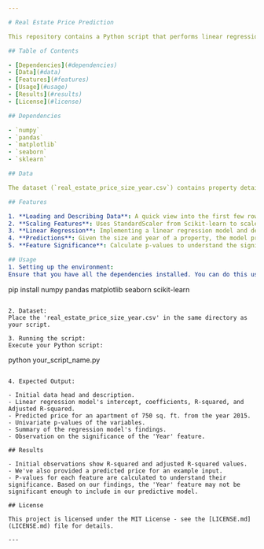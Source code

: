 ```yaml
---

# Real Estate Price Prediction

This repository contains a Python script that performs linear regression on real estate data to predict property prices based on their size and construction year. We also examine the significance of each feature in predicting the property prices.

## Table of Contents

- [Dependencies](#dependencies)
- [Data](#data)
- [Features](#features)
- [Usage](#usage)
- [Results](#results)
- [License](#license)

## Dependencies

- `numpy`
- `pandas`
- `matplotlib`
- `seaborn`
- `sklearn`

## Data

The dataset (`real_estate_price_size_year.csv`) contains property details, including their size in square feet and the year of construction.

## Features

1. **Loading and Describing Data**: A quick view into the first few rows of the dataset and its descriptive statistics.
2. **Scaling Features**: Uses StandardScaler from Scikit-learn to scale the features.
3. **Linear Regression**: Implementing a linear regression model and determining coefficients.
4. **Predictions**: Given the size and year of a property, the model predicts its price.
5. **Feature Significance**: Calculate p-values to understand the significance of each feature.

## Usage
1. Setting up the environment:
Ensure that you have all the dependencies installed. You can do this using pip:
```
pip install numpy pandas matplotlib seaborn scikit-learn
```

2. Dataset:
Place the 'real_estate_price_size_year.csv' in the same directory as your script.

3. Running the script:
Execute your Python script:
```
python your_script_name.py
```

4. Expected Output:

- Initial data head and description.
- Linear regression model's intercept, coefficients, R-squared, and Adjusted R-squared.
- Predicted price for an apartment of 750 sq. ft. from the year 2015.
- Univariate p-values of the variables.
- Summary of the regression model's findings.
- Observation on the significance of the 'Year' feature.

## Results

- Initial observations show R-squared and adjusted R-squared values.
- We've also provided a predicted price for an example input.
- P-values for each feature are calculated to understand their significance. Based on our findings, the 'Year' feature may not be significant enough to include in our predictive model.

## License

This project is licensed under the MIT License - see the [LICENSE.md](LICENSE.md) file for details.

---
```

